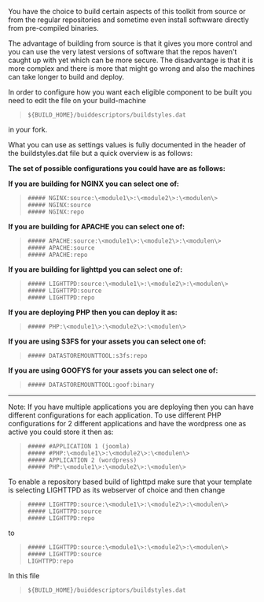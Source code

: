 You have the choice to build certain aspects of this toolkit from source or from the regular repositories and sometime even install softwware directly from pre-compiled binaries.   

The advantage of building from source is that it gives you more control and you can use the very latest versions of software that the repos haven't caught up with yet which can be more secure. The disadvantage is that it is more complex and there is more that might go wrong and also the machines can take longer to build and deploy. 

In order to configure how you want each eligible component to be built you need to edit the file on your build-machine  

>     ${BUILD_HOME}/buiddescriptors/buildstyles.dat 

in your fork.

What you can use as settings values is fully documented in the header of the buildstyles.dat file but a quick overview is as follows:

**The set of possible configurations you could have are as follows:**

**If you are building for NGINX you can select one of:**

>     ##### NGINX:source:\<module1\>:\<module2\>:\<modulen\>
>     ##### NGINX:source
>     ##### NGINX:repo

**If you are building for APACHE you can select one of:**

>     ##### APACHE:source:\<module1\>:\<module2\>:\<modulen\>
>     ##### APACHE:source
>     ##### APACHE:repo

**If you are building for lighttpd you can select one of:**

>     ##### LIGHTTPD:source:\<module1\>:\<module2\>:\<modulen\>
>     ##### LIGHTTPD:source
>     ##### LIGHTTPD:repo

**If you are deploying PHP then you can deploy it as:**

>     ##### PHP:\<module1\>:\<module2\>:\<modulen\>

**If you are using S3FS for your assets you can select one of:**

>     ##### DATASTOREMOUNTTOOL:s3fs:repo

**If you are using GOOFYS for your assets you can select one of:**

>     ##### DATASTOREMOUNTTOOL:goof:binary

----------------

Note: If you have multiple applications you are deploying then you can have different configurations for each application. 
To use different PHP configurations for 2 different applications and have the wordpress one as active you could store it then as:

>     ##### #APPLICATION 1 (joomla)
>     ##### #PHP:\<module1\>:\<module2\>:\<modulen\>
>     ##### APPLICATION 2 (wordpress)
>     ##### PHP:\<module1\>:\<module2\>:\<modulen\>

To enable a repository based build of lighttpd make sure that your template is selecting LIGHTTPD as its webserver of choice and then change

>     ##### LIGHTTPD:source:\<module1\>:\<module2\>:\<modulen\>
>     ##### LIGHTTPD:source
>     ##### LIGHTTPD:repo

to

>     ##### LIGHTTPD:source:\<module1\>:\<module2\>:\<modulen\>
>     ##### LIGHTTPD:source
>     LIGHTTPD:repo

In this file

>     ${BUILD_HOME}/buiddescriptors/buildstyles.dat 
